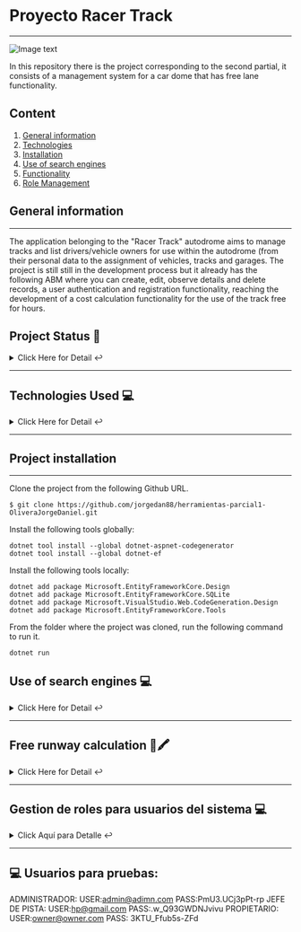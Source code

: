 # Proyecto Racer Track
***

![Image text](https://www.competirclaroquesi.com.ar/images/Emiliozzi_1.jpg)

In this repository there is the project corresponding to the second partial, it consists of a management system for a car dome that has free lane functionality.

## Content
1. [General information](#general-info)
2. [Technologies](#technologies)
3. [Installation](#installation)
4. [Use of search engines](#search)
5. [Functionality](#functionality)
6. [Role Management](#roles)


<a name="general-info"></a>
## General information
***
The application belonging to the "Racer Track" autodrome aims to manage tracks and list drivers/vehicle owners for use within the autodrome (from their personal data to the assignment of vehicles, tracks and garages. The project is still still in the development process but it already has the following ABM where you can create, edit, observe details and delete records, a user authentication and registration functionality, reaching the development of a cost calculation functionality for the use of the track free for hours.

## Project Status 🚧
<details>
     <summary>Click Here for Detail ↩️</summary>
     <br>
    <p align="justify">The project is currently in development. Although the main management functionalities of Drivers, Tracks, Garages, Vehicles and authentication are already ready, along with the main functionality, which is the free track calculator, with respect to security, in the short term an ABM will be developed that will allow the creation of different roles to enter the system and restrict functionalities based on these🔨 </p>
    </details>
    <hr>

   ## Technologies Used 💻
   
<details>
    <summary>Click Here for Detail ↩️</summary>
    <br>
   <p>Technologies Used:</p>
<ul>
  <li>Bootstrap: <a href="https://getbootstrap.com/docs/">Link to official documentation</a></li>
   <li>Razor Pages: <a href="https://docs.microsoft.com/en-us/aspnet/core/razor-pages/?view=aspnetcore-5.0">Link to official documentation</a> </li>
   <li>C#: <a href="https://docs.microsoft.com/en-us/dotnet/csharp/">Link to official documentation</a></li>
</ul>

   </details>
   <hr>

 <a name="installation"></a>  
## Project installation
***
Clone the project from the following Github URL.
```
$ git clone https://github.com/jorgedan88/herramientas-parcial1-OliveraJorgeDaniel.git

```

Install the following tools globally:
```
dotnet tool install --global dotnet-aspnet-codegenerator
dotnet tool install --global dotnet-ef

```
Install the following tools locally:
```
dotnet add package Microsoft.EntityFrameworkCore.Design
dotnet add package Microsoft.EntityFrameworkCore.SQLite
dotnet add package Microsoft.VisualStudio.Web.CodeGeneration.Design
dotnet add package Microsoft.EntityFrameworkCore.Tools

```
From the folder where the project was cloned, run the following command to run it.
```
dotnet run

```

<a name="search"></a> 
## Use of search engines 💻 
   
<details>
<summary>Click Here for Detail ↩️</summary>
    <br>
<p>Operation of search engines by ABM:</p>
<ul>
   <li>Pilots Screen:</li>
     - Filter by first name (case sensitive), last name (case sensitive) and DNI (exact value)
   <li>Vehicles Screen:</li>
     - Works by Vehicle Type (case sensitive) and License Plate (exact value)
   <li>Garage Screen:</li>
     - Works by Name (case sensitive) and Number (exact value)
   <li>Tracks Screen:</li>
     - Works by Name (case sensitive) and Nomenclature (exact value)
</ul>

   </details>
   <hr>


 <a name="functionality"></a>  
## Free runway calculation 📖🖍️


<details>
     <summary>Click Here for Detail ↩️</summary>
     <br>
    <p>Functionality:</p>
<ul>
   <li>The system has a working calculator although open to future improvements whose operation is as follows:<br>
  
STEPS<br>
1- Log in to the Racer Track system<br>
2- From the main menu enter the calculator tab.<br>
3- On the calculator screen, complete the following fields:<br>

   - Enter the value in Argentine pesos of the liter of fuel.<br>
   - Enter the consumption in liters per hour of the vehicle (a table with these values will be implemented soon for this functionality)<br>
   - Select the competition category of the vehicle to use among the following: . Single-seater (Adds $3000 to the hourly value). GT (Adds $4000 to the hourly value) . Track Tourism (Adds $4500 to the hourly value). Stop Car (Adds $5500 to hourly value) . Rally (Add $7000 to hourly value)<br>
   - In the case of hiring an instructor, activate the check (if activated, it adds $5000 to the hourly value)<br>
  
4- To perform the calculation press the calculate button.<br>
5- If you want to make another calculation, press the "Clear" button <br>
6- If you want to return to the main menu, press the "Back" button</a></li><br>
   </ul>

Example case:<br>
to. A fuel cost of 20 is entered with a consumption per hour of 1<br>
b. Select the Single-seat category which adds 3000 to the calculation<br>
c. The assistance of an instructor is requested which adds 5000 to the calculation<br>

d. The cost of the free track hour must be 8020.00<br>
    </details>
    <hr>

 <a name="roles"></a>  
   ## Gestion de roles para usuarios del sistema  💻 
   
<details>
    <summary>Click Aquí para Detalle ↩️</summary>
    <br>
   <p>Roles disponibles en el sistema:</p>
<ul>
    <strong> Importante: Al crear un nuevo usuario para que el mismo tenga acceso a los módulos del sistema un administrador deberá asignarle un rol. </strong><br>
    
<li>Propietario:</li>
    - Rol que permite al usuario el acceso total a todos lo módulos del sistema y ejecutar todas las acciones de estas pantallas.
<li>Encargado de pista:</li>
    - Rol que permite al usuario el acceso a los módulos Pilotos, Vehículos, Cocheras y Pistas con ejecución de todas las acciones de los ABM’s de estas pantallas.
<li>Administrador:</li>
    - Solo permite el acceso a los módulos Pilotos y Vehículos pero no la creación o edición de los registros de estas pantallas (Usuario del tipo consulta)
</ul>

   </details>
   <hr>

 ## 💻 Usuarios para pruebas:

ADMINISTRADOR:
USER:admin@adimn.com
PASS:PmU3.UCj3pPt-rp
JEFE DE PISTA:
USER:hp@gmail.com
PASS:.w_Q93GWDNJvivu
PROPIETARIO:
USER:owner@owner.com
PASS: 3KTU_Ffub5s-ZFd


